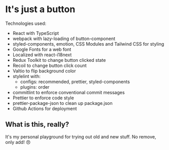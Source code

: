 # It's just a button

Technologies used:

- React with TypeScript
- webpack with lazy-loading of button-component
- styled-components, emotion, CSS Modules and Tailwind CSS for styling
- Google Fonts for a web font
- Localized with react-i18next
- Redux Toolkit to change button clicked state
- Recoil to change button click count
- Valtio to flip background color
- stylelint with:
  - configs: recommended, prettier, styled-components
  - plugins: order
- commitlint to enforce conventional commit messages
- Prettier to enforce code style
- prettier-package-json to clean up package.json
- Github Actions for deployment

## What is this, really?

It's my personal playground for trying out old and new stuff. No remove, only add! 😠
